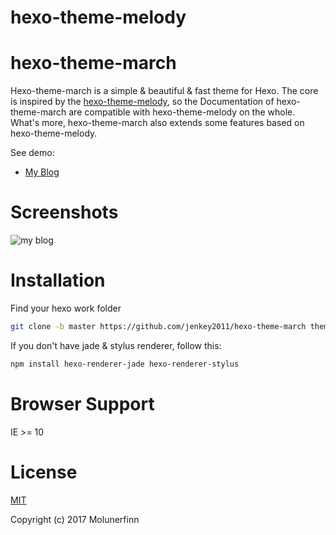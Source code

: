 # hexo-theme-melody

# hexo-theme-march

Hexo-theme-march is a simple & beautiful & fast theme for Hexo. The core is inspired by the [hexo-theme-melody](https://github.com/Molunerfinn/hexo-theme-melody), so the Documentation of hexo-theme-march are compatible with hexo-theme-melody on the whole. What's more, hexo-theme-march also extends some features based on hexo-theme-melody.

See demo:

* [My Blog](http://wangqizheng.win)

# Screenshots

![my blog ](https://raw.githubusercontent.com/jenkey2011/hexo-theme-march/master/source/img/Snipaste_2018-03-11_18-33-18.jpg)

# Installation

Find your hexo work folder

```bash
git clone -b master https://github.com/jenkey2011/hexo-theme-march themes/march
```

If you don't have jade & stylus renderer, follow this:

```bash
npm install hexo-renderer-jade hexo-renderer-stylus
```

# Browser Support

IE >= 10

# License

[MIT](http://opensource.org/licenses/MIT)

Copyright (c) 2017 Molunerfinn
